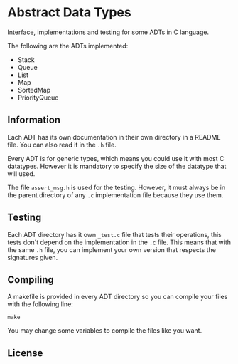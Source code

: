 # Abstract Data Types

Interface, implementations and testing for some ADTs in C language.

The following are the ADTs implemented:

* Stack
* Queue
* List
* Map
* SortedMap
* PriorityQueue

## Information

Each ADT has its own documentation in their own directory in a README file. You can also read it in the
`.h` file.

Every ADT is for generic types, which means you could use it with most C datatypes. However it is mandatory to specify the size of the datatype that will used.

The file `assert_msg.h` is used for the testing. However, it must always be in the parent directory of any `.c` implementation file because they use them.

## Testing

Each ADT directory has it own `_test.c` file that tests their operations, this tests don't depend on the implementation in the `.c` file. This means that with the same `.h` file, you can implement your own version that respects the signatures given.

## Compiling

A makefile is provided in every ADT directory so you can compile your files with the following line:

    make

You may change some variables to compile the files like you want.

## License
